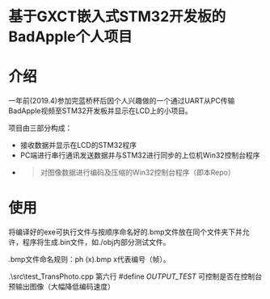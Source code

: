 <h1>基于GXCT嵌入式STM32开发板的BadApple个人项目</h1>

# 介绍

一年前(2019.4)参加完蓝桥杯后因个人兴趣做的一个通过UART从PC传输BadApple视频至STM32开发板并显示在LCD上的小项目。

项目由三部分构成：

- 接收数据并显示在LCD的STM32程序
- PC端进行串行通讯发送数据并与STM32进行同步的上位机Win32控制台程序
- > 对图像数据进行编码及压缩的Win32控制台程序（即本Repo）

# 使用

将编译好的exe可执行文件与按顺序命名好的.bmp文件放在同个文件夹下并允许，程序将生成.bin文件，如./obj内部分测试文件。

.bmp文件命名规则：ph (x).bmp x代表编号（帧）。

.\src\test_TransPhoto.cpp 第六行 #define _OUTPUT_TEST_ 可控制是否在控制台预输出图像（大幅降低编码速度）